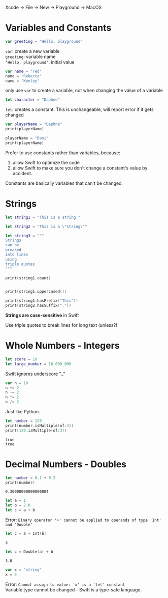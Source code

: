 Xcode -> File -> New -> Playground -> MacOS
# Variables and Constants
```Swift
var greeting = "Hello, playground"
```
`var`: create a new variable  
`greeting`: variable name  
`"Hello, playground"`: initial value  

```Swift
var name = "Ted"
name = "Rebecca"
name = "Keeley"
```
only use `var` to create a variable, not when changing the value of a variable

```Swift
let character = "Daphne"
```
`let`: creates a constant. This is unchangeable, will report error if it gets changed

```Swift
var playerName = "Daphne"
print(playerName)

playerName = "Dani"
print(playerName)
```

Prefer to use constants rather than variables, because:
1. allow Swift to optimize the code
2. allow Swift to make sure you don't change a constant's value by accident.

Constants are basically variables that can't be changed.
# Strings
```Swift
let string1 = "This is a string."

let string2 = "This is a \"string\"" 

let string3 = """
Strings
can be
breaked
into lines
using
triple quotes
"""

print(string1.count)


print(string1.uppercased())

print(string1.hasPrefix("This"))
print(string2.hasSuffix("."))
```
**Strings are case-sensitive** in Swift

Use triple quotes to break lines for long text (unless?)
# Whole Numbers - Integers
```Swift
let score = 10
let large_number = 10_000_000
```
Swift ignores underscore "_"

```Swift
var n = 10
n += 2
n -= 2
n *= 2
n /= 2
```
Just like Python.


```Swift
let number = 120
print(number.isMultiple(of:3))
print(120.isMultiple(of:3))
```
`true`  
`true`  
# Decimal Numbers - Doubles
```Swift
let number = 0.1 + 0.2
print(number)
```
`0.30000000000000004`


```Swift
let a = 1
let b = 2.0
let c = a + b
```
Error: `Binary operator '+' cannot be applied to operands of type 'Int' and 'Double'`

```Swift
let c = a + Int(b)
```
`3`

```Swift
let c = Double(a) + b
```
`3.0`

```Swift
var x = "string"
x = 3
```
Error: `Cannot assign to value: 'x' is a 'let' constant`  
Variable type cannot be changed - Swift is a type-safe language.